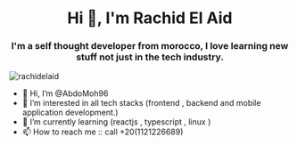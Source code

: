 <h1 align="center">Hi 👋, I'm Rachid El Aid</h1>
<h3 align="center">I'm a self thought developer from morocco, I love learning new stuff not just in the tech industry.</h3>

<p align="left"> <img src="https://komarev.com/ghpvc/?username=rachidelaid&label=Profile%20views&color=0e75b6&style=flat" alt="rachidelaid" /> </p>

- 👋 Hi, I’m @AbdoMoh96
- 👀 I’m interested in all tech stacks (frontend , backend and mobile application development.)
- 🌱 I’m currently learning (reactjs , typescript , linux )
- 📫 How to reach me :: call +20(1121226689)

<!---
AbdoMoh96/AbdoMoh96 is a ✨ special ✨ repository because its `README.md` (this file) appears on your GitHub profile.
You can click the Preview link to take a look at your changes.
--->
